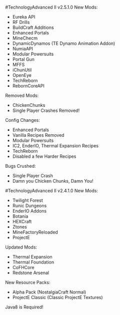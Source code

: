 #TechnologyAdvanced II v2.5.1.0
New Mods:
- Eureka API
- RF Drills
- BuildCraft Additions
- Enhanced Portals
- MineChecm
- DynamicDynamos (TE Dynamo Animation Addon)
- NumiaAPI
- Modular Powersuits
- Portal Gun
- MFFS
- iChunUtil
- OpenEye
- TechReborn
- RebornCoreAPI

Removed Mods:
- ChickenChunks
 - Single Player Crashes Removed!

Config Changes:
- Enhanced Portals
 - Vanilla Recipes Removed
- Modular Powersuits
 - IC2, EnderIO, Thermal Expansion Recipes
- TechReborn
 - Disabled a few Harder Recipes

Bugs Crushed:
- Single Player Crash
 - Damn you Chicken Chunks, Damn You!
 
#TechnologyAdvanced II v2.4.1.0
New Mods:
- Twilight Forest
- Runic Dungeons
- EnderIO Addons
- Botania
- HEXCraft
- Ztones
- MineFactoryReloaded
- ProjectE

Updated Mods:
- Thermal Expansion
- Thermal Foundation
- CoFHCore
- Redstone Arsenal

New Resource Packs:
- Alpha Pack (NostalgiaCraft Normal)
- ProjectE Classic (Classic ProjectE Textures)

Java8 is Required!
